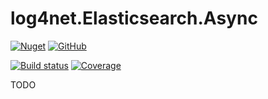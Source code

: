 # log4net.Elasticsearch.Async

[![Nuget](https://img.shields.io/nuget/v/log4net.AsyncAppender.svg)](https://www.nuget.org/packages/log4net.AsyncAppender)
[![GitHub](https://img.shields.io/github/license/tommasobertoni/log4net.Elasticsearch.Async.svg)](https://github.com/tommasobertoni/log4net.Elasticsearch.Async/blob/master/LICENSE)

[![Build status](https://ci.appveyor.com/api/projects/status/q5ya0kbsodgejn0c?svg=true)](https://ci.appveyor.com/project/tommasobertoni/log4net-elasticsearch-async)
[![Coverage](https://sonarcloud.io/api/project_badges/measure?project=tommasobertoni_log4net.Elasticsearch.Async&metric=coverage)](https://sonarcloud.io/dashboard?id=tommasobertoni_log4net.Elasticsearch.Async)

TODO
